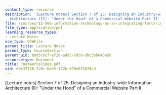 ```yaml
---
content_type: resource
description: '[Lecture notes] Section 7 of 25: Designing an Industry-wide Information
  Architecture (II): "Under the Hood" of a Commercial Website Part II'
file: /courses/15-566-information-technology-as-an-integrating-force-in-manufacturing-spring-2003/e0c377287c0cbee5172b879e6f3b74cd_7networkslides.pdf
file_type: application/pdf
learning_resource_types:
- Lecture Notes
ocw_type: OCWFile
parent_title: Lecture Notes
parent_type: CourseSection
parent_uid: 89d5c8cf-ef2d-add5-c050-dbc39b645a50
resourcetype: Document
title: 7networkslides.pdf
uid: e0c37728-7c0c-bee5-172b-879e6f3b74cd
---
```

[Lecture notes] Section 7 of 25: Designing an Industry-wide Information Architecture (II): "Under the Hood" of a Commercial Website Part II

